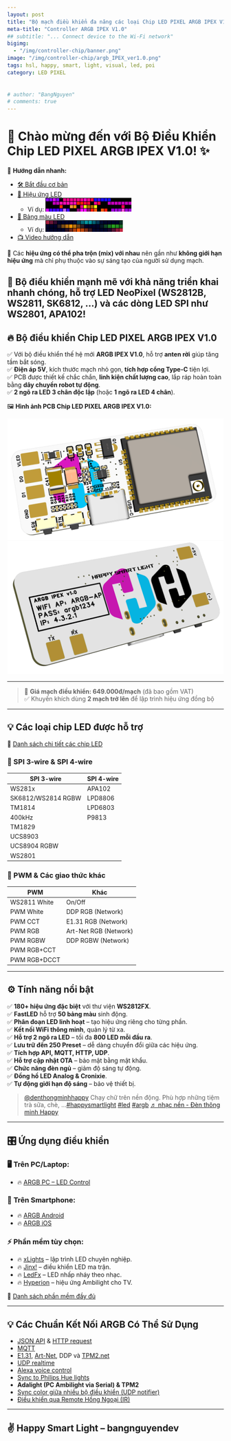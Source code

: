 ```yaml
---
layout: post
title: "Bộ mạch điều khiển đa năng các loại Chip LED PIXEL ARGB IPEX V1.0"
meta-title: "Controller ARGB IPEX V1.0"
## subtitle: "... Connect device to the Wi-Fi network"
bigimg:
  - "/img/controller-chip/banner.png"
image: "/img/controller-chip/argb_IPEX_ver1.0.png"
tags: hsl, happy, smart, light, visual, led, poi
category: LED PIXEL


# author: "BangNguyen"
# comments: true
---
```


# 🎉 Chào mừng đến với Bộ Điều Khiển Chip LED PIXEL ARGB IPEX V1.0! ✨  

📌 **Hướng dẫn nhanh:**  

- [🛠 Bắt đầu cơ bản](/argb-hsl/basics/getting-started)  
- [🎨 Hiệu ứng LED](/argb-hsl/features/effects)  
  - Ví dụ: ![Ví dụ](https://raw.githubusercontent.com/scottrbailey/WLED-Utils/master/gifs/FX_112.gif)
- [🌈 Bảng màu LED](/argb-hsl/features/palettes)  
  - Ví dụ: ![Ví dụ](https://raw.githubusercontent.com/scottrbailey/WLED-Utils/master/gifs/PAL_46.gif)               
- [📺 Video hướng dẫn](/argb-hsl/basics/tutorials)  

🚀 Các **hiệu ứng có thể pha trộn (mix) với nhau** nên gần như **không giới hạn hiệu ứng** mà chỉ phụ thuộc vào sự sáng tạo của người sử dụng mạch.

🚀 **Bộ điều khiển mạnh mẽ với khả năng triển khai nhanh chóng**, hỗ trợ **LED NeoPixel** (WS2812B, WS2811, SK6812, …) và các dòng LED SPI như WS2801, APA102!  
---

## 🔥 Bộ điều khiển Chip LED PIXEL ARGB IPEX V1.0  

✅ Với bộ điều khiển thế hệ mới **ARGB IPEX V1.0**, hỗ trợ **anten rời** giúp tăng tầm bắt sóng.  
✅ **Điện áp 5V**, kích thước mạch nhỏ gọn, **tích hợp cổng Type-C** tiện lợi.  
✅ PCB được thiết kế chắc chắn, **linh kiện chất lượng cao**, lắp ráp hoàn toàn bằng **dây chuyền robot tự động**.  
✅ **2 ngõ ra LED 3 chân độc lập** (hoặc **1 ngõ ra LED 4 chân**).  

🖼 **Hình ảnh PCB Chip LED PIXEL ARGB IPEX V1.0:**  

<div class="image-gallery">
   <img src="/img/controller-chip/argb_IPEX_ver1.0_TOP.png" alt="MẶT TRƯỚC">
   <img src="/img/controller-chip/argb_IPEX_ver1.0_BOT.png" alt="MẶT SAU">
</div>

---

> 📢 **Giá mạch điều khiển: 649.000đ/mạch** (đã bao gồm VAT)  
> ✅ Khuyến khích dùng **2 mạch trở lên** để lập trình hiệu ứng đồng bộ  

---

## 💡 Các loại chip LED được hỗ trợ  

🔗 [Danh sách chi tiết các chip LED](/argb-hsl/basics/compatible-led-strips)  

### 📌 SPI 3-wire & SPI 4-wire  

| **SPI 3-wire**        | **SPI 4-wire**          |
|-----------------------|-------------------------|
| WS281x               | APA102                  |
| SK6812/WS2814 RGBW   | LPD8806                 |
| TM1814               | LPD6803                 |
| 400kHz               | P9813                   |
| TM1829               |                         |
| UCS8903              |                         |
| UCS8904 RGBW         |                         |
| WS2801               |                         |

### 📌 PWM & Các giao thức khác  

| **PWM**              | **Khác**                 |
|----------------------|-------------------------|
| WS2811 White        | On/Off                   |
| PWM White           | DDP RGB (Network)        |
| PWM CCT             | E1.31 RGB (Network)      |
| PWM RGB             | Art-Net RGB (Network)    |
| PWM RGBW            | DDP RGBW (Network)       |
| PWM RGB+CCT         |                         |
| PWM RGB+DCCT        |                         |

---

## ⚙️ Tính năng nổi bật  

✅ **180+ hiệu ứng đặc biệt** với thư viện **WS2812FX**.  
✅ **FastLED** hỗ trợ **50 bảng màu** sinh động.  
✅ **Phân đoạn LED linh hoạt** – tạo hiệu ứng riêng cho từng phần.  
✅ **Kết nối WiFi thông minh**, quản lý từ xa.  
✅ **Hỗ trợ 2 ngõ ra LED** – tối đa **800 LED mỗi đầu ra**.  
✅ **Lưu trữ đến 250 Preset** – dễ dàng chuyển đổi giữa các hiệu ứng.  
✅ **Tích hợp API, MQTT, HTTP, UDP**.  
✅ **Hỗ trợ cập nhật OTA** – bảo mật bằng mật khẩu.  
✅ **Chức năng đèn ngủ** – giảm độ sáng tự động.  
✅ **Đồng hồ LED Analog & Cronixie**.  
✅ **Tự động giới hạn độ sáng** – bảo vệ thiết bị.  

<blockquote class="tiktok-embed" cite="https://www.tiktok.com/@denthongminhhappy/video/7380609403973602577" data-video-id="7380609403973602577" style="max-width: 605px;min-width: 325px;" > <section> <a target="_blank" title="@denthongminhhappy" href="https://www.tiktok.com/@denthongminhhappy?refer=embed">@denthongminhhappy</a> Chạy chữ trên nền động. Phù hợp những tiệm trà sữa, chè, …<a title="happysmartlight" target="_blank" href="https://www.tiktok.com/tag/happysmartlight?refer=embed">#happysmartlight</a> <a title="led" target="_blank" href="https://www.tiktok.com/tag/led?refer=embed">#led</a> <a title="argb" target="_blank" href="https://www.tiktok.com/tag/argb?refer=embed">#argb</a> <a target="_blank" title="♬ nhạc nền  - Đèn thông minh Happy" href="https://www.tiktok.com/music/nhạc-nền-Đèn-thông-minh-Happy-7380609451478305553?refer=embed">♬ nhạc nền  - Đèn thông minh Happy</a> </section> </blockquote> <script async src="https://www.tiktok.com/embed.js"></script>

---

## 🎛 Ứng dụng điều khiển  

### 🖥 **Trên PC/Laptop:**  
- 🔥 [ARGB PC – LED Control](https://github.com/w00000dy/WLED-GUI/releases)  

### 📱 **Trên Smartphone:**  
- 🔥 [ARGB Android](https://play.google.com/store/apps/details?id=ca.cgagnier.wlednativeandroid)  
- 🔥 [ARGB iOS](https://apps.apple.com/us/app/wled-native/id6446207239)  

### ⚡ **Phần mềm tùy chọn:**  
- 🔥 [xLights](https://xlights.org/releases) – lập trình LED chuyên nghiệp.  
- 🔥 [Jinx!](https://live-leds.de/) – điều khiển LED ma trận.  
- 🔥 [LedFx](https://www.ledfx.app/) – LED nhấp nháy theo nhạc.  
- 🔥 [Hyperion](https://github.com/hyperion-project/hyperion.ng) – hiệu ứng Ambilight cho TV.  

🔗 [Danh sách phần mềm đầy đủ](/argb-hsl/basics/compatible-software)  

---


## 💡 Các Chuẩn Kết Nối ARGB Có Thể Sử Dụng  

- [JSON API](interfaces/json-api) & [HTTP request](interfaces/http-api)  
- [MQTT](interfaces/mqtt)  
- [E1.31](interfaces/e1.31-dmx), [Art-Net](interfaces/e1.31-dmx), DDP và [TPM2.net](interfaces/udp-realtime)  
- [UDP realtime](interfaces/udp-realtime)  
- [Alexa voice control](interfaces/remote-access-ifttt)  
- [Sync to Philips Hue lights](interfaces/philips-hue)  
- **Adalight (PC Ambilight via Serial) & TPM2**  
- [Sync color giữa nhiều bộ điều khiển (UDP notifier)](interfaces/udp-notifier)  
- [Điều khiển qua Remote Hồng Ngoại (IR)](interfaces/infrared)  

---

## ✌️ Happy Smart Light – bangnguyendev  
